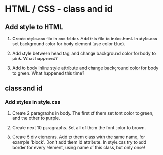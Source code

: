# HTML / CSS - class and id

## Add style to HTML

1. Create style.css file in css folder. Add this file to index.html. In style.css set background color for body element (use color blue).

2. Add style between head tag, and change background color for body to pink. What happened?

3. Add to body inline style attribute and change background color for body to green. What happened this time?


## class and id
### Add styles in style.css

1. Create 2 paragraphs in body. The first of them set font color to green, and the other to purple.

2. Create next 10 paragraphs. Set all of them the font color to brown.

3. Create 5 div elements. Add to them class with the same name, for example 'block'. Don't add them id attribute.
 In style.css try to add border for every element, using name of this class, but only once!






